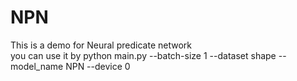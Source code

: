 # NPN
This is a demo for Neural predicate network  
you can use it by python main.py --batch-size 1 --dataset shape --model_name NPN --device 0
